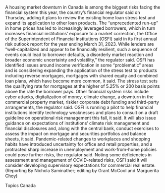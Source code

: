 A housing market downturn in Canada is among the biggest risks facing the financial system this year, the country’s financial regulator said on Thursday, adding it plans to review the existing home loan stress test and expand its application to other loan products.
The “unprecedented run-up” in home prices has led to increasingly leveraged borrowers, which in turn increases financial institutions’ exposure to a market correction, the Office of the Superintendent of Financial Institutions (OSFI) said in its first annual risk outlook report for the year ending March 31, 2023.
While lenders are “well-capitalized and appear to be financially resilient, such a sequence of events could lead to borrower defaults, a disorderly market reaction and broader economic uncertainty and volatility,” the regulator said.
OSFI has identified issues around income verification in some “problematic” areas and is considering expanding the application of the stress test to products including reverse mortgages, mortgages with shared equity and combined loan plans, which have become more common, it said.
The stress test sets the qualifying rate for mortgages at the higher of 5.25% or 200 basis points above the rate the borrower pays.
Other financial system risks include cyber attacks, digitalization of money, climate change, a downturn in the commercial property market, riskier corporate debt funding and third-party arrangements, the regulator said.
OSFI is running a pilot to help financial institutions identify technology weaknesses and plans to consult on a draft guideline on operational risk management this fall, it said.
It will also issue guidance on expectations of institutions’ climate risk management and financial disclosures and, along with the central bank, conduct exercises to assess the impact on mortgage and securities portfolios and balance sheets, it said.
Pandemic-related changes to workplaces and shopping habits have introduced uncertainty for office and retail properties, and a protracted sharp increase in unemployment and work-from-home policies could pose further risks, the regulator said.
Noting some deficiencies in assessment and management of COVID-related risks, OSFI said it will consider developing supervisory expectations for commercial real estate.
(Reporting By Nichola Saminather; editing by Grant McCool and Marguerita Choy)

Topics
Canada
